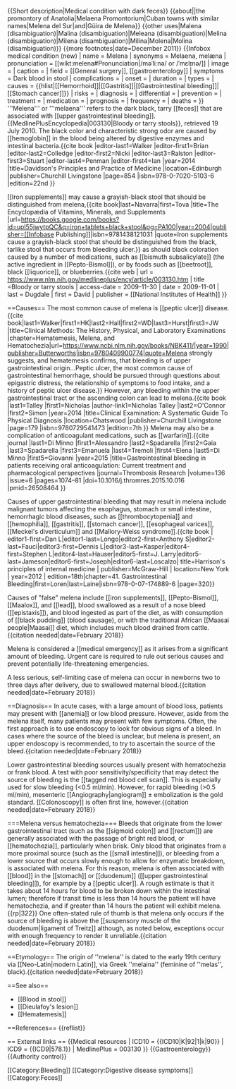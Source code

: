 {{Short description|Medical condition with dark feces}}
{{about||the promontory of Anatolia|Melaena Promontorium|Cuban towns with similar names|Melena del Sur|and|Güira de Melena}}
{{other uses|Malena (disambiguation)|Malina (disambiguation)|Meleana (disambiguation)|Melina (disambiguation)|Milena (disambiguation)|Milina|Molena|Molina (disambiguation)}}
{{more footnotes|date=December 2011}}
{{Infobox medical condition (new)
| name            = Melena
| synonyms        = Melaena, melæna
| pronunciation   = [[wikt:melena#Pronunciation|/məˈliːnə/ or /ˈmɛlɪnə/]] 
| image           =
| caption         =
| field           = [[General surgery]], [[gastroenterology]]
| symptoms        = Dark blood in stool
| complications   = 
| onset           = 
| duration        = 
| types           = 
| causes          = {{hlist|[[Hemorrhoid]]|[[Gastritis]]|[[Gastrointestinal bleeding]]|[[Stomach cancer]]}}
| risks           = 
| diagnosis       = 
| differential    = 
| prevention      = 
| treatment       = 
| medication      = 
| prognosis       = 
| frequency       = 
| deaths          = 
}}
'''Melena''' or '''melaena''' refers to the dark black, tarry [[feces]] that are associated with [[upper gastrointestinal bleeding]].<ref>{{MedlinePlusEncyclopedia|003130|Bloody or tarry stools}}, retrieved 19 July 2010.</ref> The black color and characteristic strong odor are caused by [[hemoglobin]] in the blood being altered by digestive enzymes and intestinal bacteria.<ref name="davidsons">{{cite book |editor-last1=Walker |editor-first1=Brian |editor-last2=Colledge |editor-first2=Nicki |editor-last3=Ralston |editor-first3=Stuart |editor-last4=Penman |editor-first4=Ian |year=2014 |title=Davidson's Principles and Practice of Medicine |location=Edinburgh |publisher=Churchill Livingstone |page=854 |isbn=978-0-7020-5103-6 |edition=22nd  }}</ref>

[[Iron supplements]] may cause a grayish-black stool that should be distinguished from melena,<ref>{{cite book|last=Navarra|first=Tova |title=The Encyclopædia of Vitamins, Minerals, and Supplements |url=https://books.google.com/books?id=upI55jwytpQC&q=iron+tablets+black+stool&pg=PA100|year=2004|publisher=[[Infobase Publishing]]|isbn=9781438121031 |quote=Iron supplements cause a grayish-black stool that should be distinguished from the black, tarlike stool that occurs from bleeding ulcer.}}</ref> as should black coloration caused by a number of medications, such as [[bismuth subsalicylate]] (the active ingredient in [[Pepto-Bismol]]), or by foods such as [[beetroot]], black [[liquorice]], or blueberries.<ref>{{cite web | url = https://www.nlm.nih.gov/medlineplus/ency/article/003130.htm | title =Bloody or tarry stools | access-date = 2009-11-30 | date = 2009-11-01 | last = Dugdale | first = David | publisher = [[National Institutes of Health]] }}</ref>

==Causes==
The most common cause of melena is [[peptic ulcer]] disease.<ref>{{cite book|last1=Walker|first1=HK|last2=Hall|first2=WD|last3=Hurst|first3=JW |title=Clinical Methods: The History, Physical, and Laboratory Examinations |chapter=Hematemesis, Melena, and Hematochezia|url=https://www.ncbi.nlm.nih.gov/books/NBK411/|year=1990|publisher=Butterworths|isbn=9780409900774|quote=Melena strongly suggests, and hematemesis confirms, that bleeding is of upper gastrointestinal origin…Peptic ulcer, the most common cause of gastrointestinal hemorrhage, should be pursued through questions about epigastric distress, the relationship of symptoms to food intake, and a history of peptic ulcer disease.}}</ref> However, any bleeding within the upper gastrointestinal tract or the ascending colon can lead to melena.<ref name="talley">{{cite book |last1=Talley |first1=Nicholas |author-link1=Nicholas Talley |last2=O'Connor |first2=Simon |year=2014 |title=Clinical Examination: A Systematic Guide To Physical Diagnosis |location=Chatswood |publisher=Churchill Livingstone |page=179 |isbn=9780729541473 |edition=7th  }}</ref> Melena may also be a complication of anticoagulant medications, such as [[warfarin]].<ref>{{cite journal |last1=Di Minno |first1=Alessandro |last2=Spadarella |first2=Gaia |last3=Spadarella |first3=Emanuela |last4=Tremoli |first4=Elena |last5=Di Minno |first5=Giovanni |year=2015 |title=Gastrointestinal bleeding in patients receiving oral anticoagulation: Current treatment and pharmacological perspectives |journal=Thrombosis Research |volume=136 |issue=6 |pages=1074–81 |doi=10.1016/j.thromres.2015.10.016 |pmid=26508464 }}</ref>

Causes of upper gastrointestinal bleeding that may result in melena include malignant tumors affecting the esophagus, stomach or small intestine, hemorrhagic blood diseases, such as [[thrombocytopenia]] and [[hemophilia]], [[gastritis]], [[stomach cancer]], [[esophageal varices]], [[Meckel's diverticulum]] and [[Mallory-Weiss syndrome]].<ref name="harrison41">{{cite book | editor1-first=Dan L|editor1-last=Longo|editor2-first=Anthony S|editor2-last=Fauci|editor3-first=Dennis L|editor3-last=Kasper|editor4-first=Stephen L|editor4-last=Hauser|editor5-first=J. Larry|editor5-last=Jameson|editor6-first=Joseph|editor6-last=Loscalzo| title=Harrison's principles of internal medicine | publisher=McGraw-Hill | location=New York | year=2012 | edition=18th|chapter=41. Gastrointestinal Bleeding|first=Loren|last=Laine|isbn=978-0-07-174889-6 |page=320}}</ref>

Causes of "false" melena include [[iron supplements]], [[Pepto-Bismol]], [[Maalox]], and [[lead]], blood swallowed as a result of a nose bleed ([[epistaxis]]), and blood ingested as part of the diet, as with consumption of [[black pudding]] (blood sausage), or with the traditional African [[Maasai people|Maasai]] diet, which includes much blood drained from cattle.{{citation needed|date=February 2018}}

Melena is considered a [[medical emergency]] as it arises from a significant amount of bleeding. Urgent care is required to rule out serious causes and prevent potentially life-threatening emergencies.

A less serious, self-limiting case of melena can occur in newborns two to three days after delivery, due to swallowed maternal blood.{{citation needed|date=February 2018}}

==Diagnosis==
In acute cases, with a large amount of blood loss, patients may present with [[anemia]] or low blood pressure. However, aside from the melena itself, many patients may present with few symptoms.  Often, the first approach is to use endoscopy to look for obvious signs of a bleed. In cases where the source of the bleed is unclear, but melena is present, an upper endoscopy is recommended, to try to ascertain the source of the bleed.{{citation needed|date=February 2018}}

Lower gastrointestinal bleeding sources usually present with hematochezia or frank blood.  A test with poor sensitivity/specificity that may detect the source of bleeding is the [[tagged red blood cell scan]]. This is especially used for slow bleeding (<0.5 ml/min). However, for rapid bleeding (>0.5 ml/min), mesenteric [[Angiography|angiogram]] ± embolization is the gold standard. [[Colonoscopy]] is often first line, however.{{citation needed|date=February 2018}}

===Melena versus hematochezia===
Bleeds that originate from the lower gastrointestinal tract (such as the [[sigmoid colon]] and [[rectum]]) are generally associated with the passage of bright red blood, or [[hematochezia]], particularly when brisk. Only blood that originates from a more proximal source (such as the [[small intestine]]), or bleeding from a lower source that occurs slowly enough to allow for enzymatic breakdown, is associated with melena.  For this reason, melena is often associated with [[blood]] in the [[stomach]] or [[duodenum]] ([[upper gastrointestinal bleeding]]), for example by a [[peptic ulcer]].  A rough estimate is that it takes about 14 hours for blood to be broken down within the intestinal lumen; therefore if transit time is less than 14 hours the patient will have hematochezia, and if greater than 14 hours the patient will exhibit melena.<ref name="harrison41"/>{{rp|322}}  One often-stated rule of thumb is that melena only occurs if the source of bleeding is above the [[suspensory muscle of the duodenum|ligament of Treitz]] although, as noted below, exceptions occur with enough frequency to render it unreliable.{{citation needed|date=February 2018}}

==Etymology==
The origin of ''melena'' is dated to the early 19th century via [[Neo-Latin|modern Latin]], via Greek ''melaina'' (feminine of ''melas'', black).{{citation needed|date=February 2018}}

==See also==
* [[Blood in stool]]
* [[Dieulafoy's lesion]]
* [[Hematemesis]]

==References==
{{reflist}}

== External links ==
{{Medical resources
|  ICD10       = {{ICD10|K|92|1|k|90}}
|  ICD9        = {{ICD9|578.1}}
|  MedlinePlus = 003130
}}
{{Gastroenterology}}
{{Authority control}}

[[Category:Bleeding]]
[[Category:Digestive disease symptoms]]
[[Category:Feces]]